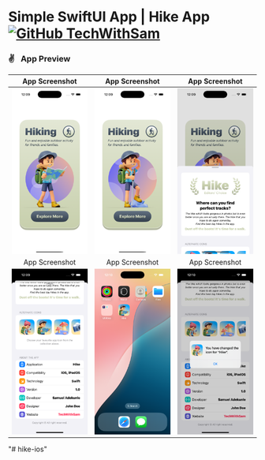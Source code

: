 # Simple SwiftUI App | Hike App [![GitHub TechWithSam](https://img.shields.io/github/followers/techwithsam?label=follow&style=social)](https://github.com/techwithsam)

### ✌&ensp; App Preview

|             App Screenshot            |             App Screenshot           |             App Screenshot           |
| :----------------------------------: | :----------------------------------: | :----------------------------------: |
| <img src="https://github.com/techwithsam/hike-ios/blob/main/screenshots/scr-1.png" width="350"> | <img src="https://github.com/techwithsam/hike-ios/blob/main/screenshots/scr-2.png" width="350"> | <img src="https://github.com/techwithsam/hike-ios/blob/main/screenshots/scr-3.png" width="350"> |
|             App Screenshot            |             App Screenshot           |             App Screenshot           |
| <img src="https://github.com/techwithsam/hike-ios/blob/main/screenshots/scr-4.png" width="350"> | <img src="https://github.com/techwithsam/hike-ios/blob/main/screenshots/scr-5.png" width="350"> | <img src="https://github.com/techwithsam/hike-ios/blob/main/screenshots/scr-6.png" width="350"> |



"# hike-ios"
